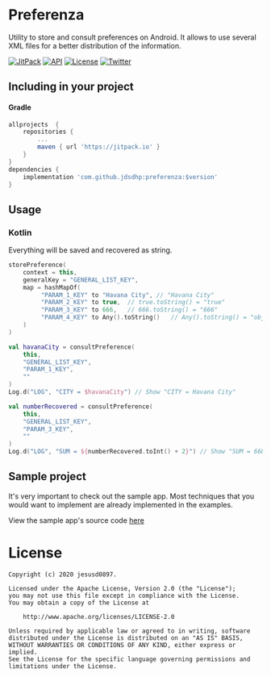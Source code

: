 Preferenza
=======

Utility to store and consult preferences on Android. It allows to use several XML files for a better distribution of the information.

[![JitPack](https://jitpack.io/v/jdsdhp/preferenza.svg)](https://jitpack.io/#jdsdhp/preferenza) 
[![API](https://img.shields.io/badge/API-17%2B-red.svg?style=flat)](https://android-arsenal.com/api?level=17) 
[![License](https://img.shields.io/badge/License-MIT-blue.svg)](https://github.com/jdsdhp/preferenza/blob/master/LICENSE) 
[![Twitter](https://img.shields.io/badge/Twitter-@jdsdhp-9C27B0.svg)](https://twitter.com/jdsdhp)

## Including in your project

#### Gradle

```gradle
allprojects  {
    repositories {
        ...
        maven { url 'https://jitpack.io' }
    }
}
dependencies {
    implementation 'com.github.jdsdhp:preferenza:$version'
}
```

## Usage

### Kotlin
Everything will be saved and recovered as string.

```kotlin
storePreference(
    context = this,
    generalKey = "GENERAL_LIST_KEY",
    map = hashMapOf(
         "PARAM_1_KEY" to "Havana City", // "Havana City"
         "PARAM_2_KEY" to true,  // true.toString() = "true"
         "PARAM_3_KEY" to 666,   // 666.toString() = "666"
         "PARAM_4_KEY" to Any().toString()   // Any().toString() = "object identifier in this case"
    )
)

val havanaCity = consultPreference(
    this,
    "GENERAL_LIST_KEY",
    "PARAM_1_KEY",
    ""
)
Log.d("LOG", "CITY = $havanaCity") // Show "CITY = Havana City"

val numberRecovered = consultPreference(
    this,
    "GENERAL_LIST_KEY",
    "PARAM_3_KEY",
    ""
)
Log.d("LOG", "SUM = ${numberRecovered.toInt() + 2}") // Show "SUM = 668"
```

## Sample project

It's very important to check out the sample app. Most techniques that you would want to implement are already implemented in the examples.

View the sample app's source code [here](https://github.com/jdsdhp/preferenza/tree/master/app)

License
=======

    Copyright (c) 2020 jesusd0897.
    
    Licensed under the Apache License, Version 2.0 (the "License");
    you may not use this file except in compliance with the License.
    You may obtain a copy of the License at
    
        http://www.apache.org/licenses/LICENSE-2.0
    
    Unless required by applicable law or agreed to in writing, software
    distributed under the License is distributed on an "AS IS" BASIS,
    WITHOUT WARRANTIES OR CONDITIONS OF ANY KIND, either express or implied.
    See the License for the specific language governing permissions and
    limitations under the License.
